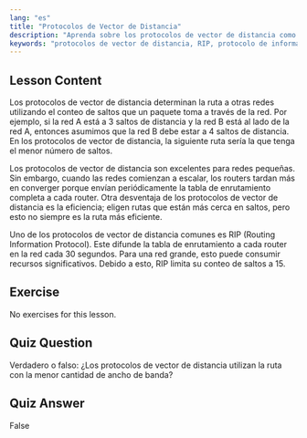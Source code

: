 ```yaml
---
lang: "es"
title: "Protocolos de Vector de Distancia"
description: "Aprenda sobre los protocolos de vector de distancia como RIP, cómo funcionan y sus limitaciones para el enrutamiento de red. Comprenda el conteo de saltos y la eficiencia de la red."
keywords: "protocolos de vector de distancia, RIP, protocolo de información de enrutamiento, conteo de saltos, enrutamiento de red, redes Linux, guía para principiantes, tutorial"
---
```


## Lesson Content

Los protocolos de vector de distancia determinan la ruta a otras redes utilizando el conteo de saltos que un paquete toma a través de la red. Por ejemplo, si la red A está a 3 saltos de distancia y la red B está al lado de la red A, entonces asumimos que la red B debe estar a 4 saltos de distancia. En los protocolos de vector de distancia, la siguiente ruta sería la que tenga el menor número de saltos.

Los protocolos de vector de distancia son excelentes para redes pequeñas. Sin embargo, cuando las redes comienzan a escalar, los routers tardan más en converger porque envían periódicamente la tabla de enrutamiento completa a cada router. Otra desventaja de los protocolos de vector de distancia es la eficiencia; eligen rutas que están más cerca en saltos, pero esto no siempre es la ruta más eficiente.

Uno de los protocolos de vector de distancia comunes es RIP (Routing Information Protocol). Este difunde la tabla de enrutamiento a cada router en la red cada 30 segundos. Para una red grande, esto puede consumir recursos significativos. Debido a esto, RIP limita su conteo de saltos a 15.

## Exercise

No exercises for this lesson.

## Quiz Question

Verdadero o falso: ¿Los protocolos de vector de distancia utilizan la ruta con la menor cantidad de ancho de banda?

## Quiz Answer

False
